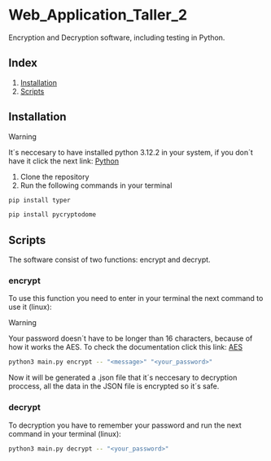 # Web_Application_Taller_2
Encryption and Decryption software, including testing in Python.
## Index
1. [Installation](#installation)
2. [Scripts](#scripts)
## Installation
>[!WARNING]
>It´s neccesary to have installed python 3.12.2 in
>your system, if you don´t have it click the next
>link: [Python](https://www.python.org/downloads/)
1. Clone the repository
2. Run the following commands in your terminal
```bash
pip install typer
```
```bash
pip install pycryptodome
```
## Scripts
The software consist of two functions: encrypt and decrypt.
### encrypt
To use this function you need to enter in your terminal the next command to use it (linux):
>[!WARNING]
>Your password doesn´t have to be longer than
>16 characters, because of how it works the AES.
>To check the documentation click this link: [AES](https://pycryptodome.readthedocs.io/en/latest/src/cipher/aes.html)
```bash
python3 main.py encrypt -- "<message>" "<your_password>"
```
Now it will be generated a .json file that it´s neccesary to decryption proccess, all the data in the JSON file is encrypted so it´s safe.
### decrypt
To decryption you have to remember your password and run the next command in your terminal (linux):
```bash
python3 main.py decrypt -- "<your_password>"
```
